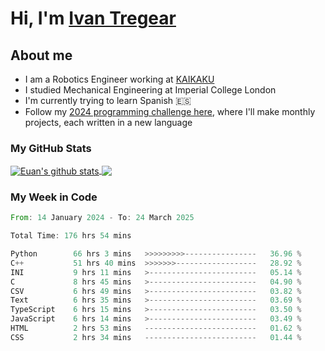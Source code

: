 # Hi, I'm [Ivan Tregear](https://www.linkedin.com/in/ivantregear/)

## About me

* I am a Robotics Engineer working at [KAIKAKU](https://github.com/KAIKAKU-AI)
* I studied Mechanical Engineering at Imperial College London
* I'm currently trying to learn Spanish :es:
* Follow my [2024 programming challenge here](https://github.com/ITregear?tab=repositories), where I'll make monthly projects, each written in a new language


### My GitHub Stats

<a href="#my-github-stats">
  <img align="center" src="https://github-readme-stats.vercel.app/api?username=itregear&count_private=true&show_icons=true&include_all_commits=true&theme=material-palenight" alt="Euan's github stats" />
</a>

<a href="#my-github-stats">
  <img align="center" src="https://github-readme-stats.vercel.app/api/top-langs/?username=itregear&layout=compact&theme=material-palenight" />
</a>

### My Week in Code
<!--START_SECTION:waka-->

```rust
From: 14 January 2024 - To: 24 March 2025

Total Time: 176 hrs 54 mins

Python        66 hrs 3 mins   >>>>>>>>>----------------   36.96 %
C++           51 hrs 40 mins  >>>>>>>------------------   28.92 %
INI           9 hrs 11 mins   >------------------------   05.14 %
C             8 hrs 45 mins   >------------------------   04.90 %
CSV           6 hrs 49 mins   >------------------------   03.82 %
Text          6 hrs 35 mins   >------------------------   03.69 %
TypeScript    6 hrs 15 mins   >------------------------   03.50 %
JavaScript    6 hrs 14 mins   >------------------------   03.49 %
HTML          2 hrs 53 mins   -------------------------   01.62 %
CSS           2 hrs 34 mins   -------------------------   01.44 %
```

<!--END_SECTION:waka-->
